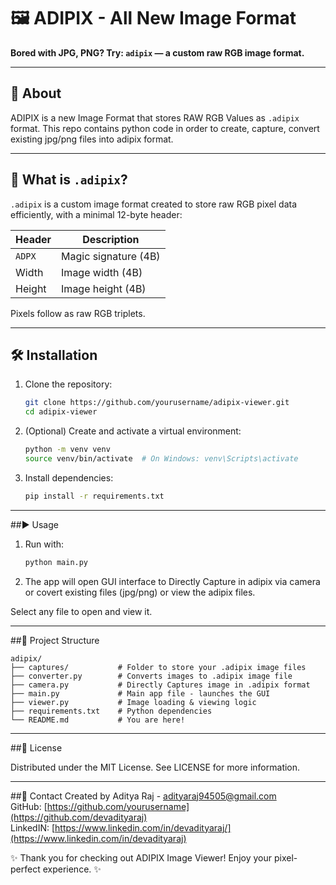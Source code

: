 # 🖼️ ADIPIX - All New Image Format

**Bored with JPG, PNG? Try: `adipix` — a custom raw RGB image format.**

---

## 🚀 About

ADIPIX is a new Image Format that stores RAW RGB Values as `.adipix` format.
This repo contains python code in order to create, capture, convert existing jpg/png files into adipix format.

---

## 📸 What is `.adipix`?

`.adipix` is a custom image format created to store raw RGB pixel data efficiently, with a minimal 12-byte header:

| Header | Description          |
|--------|----------------------|
| `ADPX` | Magic signature (4B) |
| Width  | Image width (4B)     |
| Height | Image height (4B)    |

Pixels follow as raw RGB triplets.

---

## 🛠️ Installation

1. Clone the repository:

   ```bash
   git clone https://github.com/yourusername/adipix-viewer.git
   cd adipix-viewer
   
2. (Optional) Create and activate a virtual environment:

   ```bash
   python -m venv venv
   source venv/bin/activate  # On Windows: venv\Scripts\activate

3. Install dependencies:

   ```bash
   pip install -r requirements.txt

---

##▶️ Usage

1. Run with:

   ```bash
   python main.py

2. The app will open GUI interface to Directly Capture in adipix via camera or covert existing files (jpg/png) or view the adipix files.

Select any file to open and view it.

---

##🧩 Project Structure


    adipix/
    ├── captures/           # Folder to store your .adipix image files
    ├── converter.py        # Converts images to .adipix image file
    ├── camera.py           # Directly Captures image in .adipix format
    ├── main.py             # Main app file - launches the GUI
    ├── viewer.py           # Image loading & viewing logic
    ├── requirements.txt    # Python dependencies
    └── README.md           # You are here!

---

##📄 License

Distributed under the MIT License. See LICENSE for more information.

---

##💬 Contact
Created by Aditya Raj - adityaraj94505@gmail.com <br>
GitHub: [https://github.com/yourusername](https://github.com/devadityaraj) <br>
LinkedIN: [https://www.linkedin.com/in/devadityaraj/](https://www.linkedin.com/in/devadityaraj) <br>

✨ Thank you for checking out ADIPIX Image Viewer! Enjoy your pixel-perfect experience. ✨
